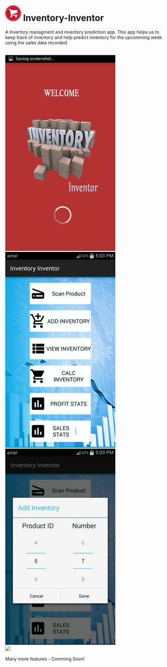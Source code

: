 <h1><img src="icon.png" width="50px" height="50px"/> Inventory-Inventor</h1>
<p>A Invertory managment and inventory prediction app. 
This app helps us to keep track of inventory and help predict inventory for the upcomming week using the sales data recorded.</p>
<br/>

<img src="Screenshots/Screenshot_1.png" width="350px"/>
<br/>
<img src="Screenshots/Screenshot_2.png" width="350px"/>
<br/>
<img src="Screenshots/Screenshot_3.png" width="350px"/>
<br/>
<img src="Screenshots/Screenshot_4.png." height="350px"/>

<p>Many more features - Comming Soon!</p>